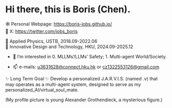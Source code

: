 # Hi there, this is Boris (Chen).

🕸️ Personal Webpage: https://boris-jobs.github.io/  
🫰 X: https://twitter.com/jobs_boris

👋 $\text{Applied Physics, USTB, 2018.09-2022.06}$  
👋 $\text{Innovative Design and Technology, HKU, 2024.09-2025.12}$

- 👀 $\text{I’m interested in 0. MLLMs'/LLMs' Safety; 1. Multi-agent World/Society.}$


- 📫 e-mails: u3631628@connect.hku.hk or cz1322553126@gmail.com

✨ Long Term Goal ✨ Develop a personalized J.A.R.V.I.S. (named $\text{.v}$) that may operates as a multi-agent system, designed to serve as my personalized_AI/virtual_soul_mate.

(My profile picture is young Alexander Grothendieck, a mysterious figure.)
